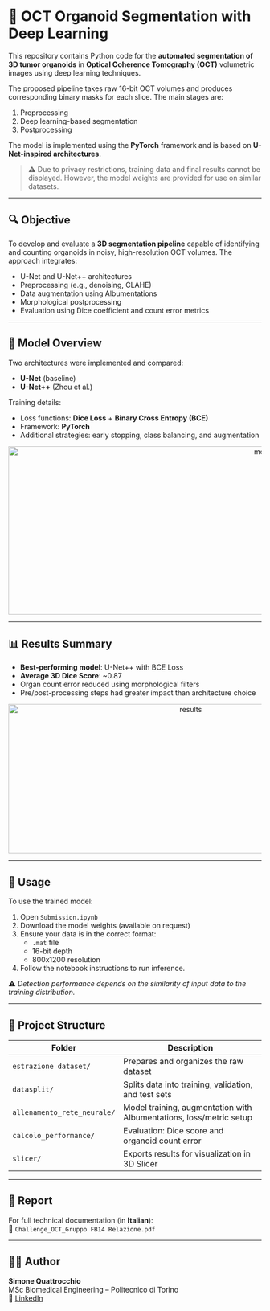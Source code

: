 # 🧬 OCT Organoid Segmentation with Deep Learning

This repository contains Python code for the **automated segmentation of 3D tumor organoids** in **Optical Coherence Tomography (OCT)** volumetric images using deep learning techniques.

The proposed pipeline takes raw 16-bit OCT volumes and produces corresponding binary masks for each slice. The main stages are:
1. Preprocessing  
2. Deep learning-based segmentation  
3. Postprocessing

The model is implemented using the **PyTorch** framework and is based on **U-Net-inspired architectures**.

> ⚠️ Due to privacy restrictions, training data and final results cannot be displayed. However, the model weights are provided for use on similar datasets.

---

## 🔍 Objective

To develop and evaluate a **3D segmentation pipeline** capable of identifying and counting organoids in noisy, high-resolution OCT volumes. The approach integrates:

- U-Net and U-Net++ architectures  
- Preprocessing (e.g., denoising, CLAHE)  
- Data augmentation using Albumentations  
- Morphological postprocessing  
- Evaluation using Dice coefficient and count error metrics

---

## 🧠 Model Overview

Two architectures were implemented and compared:
- **U-Net** (baseline)
- **U-Net++** (Zhou et al.)

Training details:
- Loss functions: **Dice Loss** + **Binary Cross Entropy (BCE)**  
- Framework: **PyTorch**  
- Additional strategies: early stopping, class balancing, and augmentation  

<p align="center">
  <img width="1003" height="335" alt="model" src="https://github.com/user-attachments/assets/4d03c847-1130-4644-a1e6-5e81706f131f" />
</p>

---

## 📊 Results Summary

- **Best-performing model**: U-Net++ with BCE Loss  
- **Average 3D Dice Score**: ~0.87  
- Organ count error reduced using morphological filters  
- Pre/post-processing steps had greater impact than architecture choice  

<p align="center">
  <img width="710" height="297" alt="results" src="https://github.com/user-attachments/assets/aa22fdc0-7fb6-42c5-a61a-c3c156dbc84d" />
</p>

---

## 🚀 Usage

To use the trained model:
1. Open `Submission.ipynb`
2. Download the model weights (available on request)
3. Ensure your data is in the correct format:
   - `.mat` file
   - 16-bit depth
   - 800x1200 resolution  
4. Follow the notebook instructions to run inference.

⚠️ *Detection performance depends on the similarity of input data to the training distribution.*

---

## 📁 Project Structure

| Folder | Description |
|--------|-------------|
| `estrazione dataset/` | Prepares and organizes the raw dataset |
| `datasplit/` | Splits data into training, validation, and test sets |
| `allenamento_rete_neurale/` | Model training, augmentation with Albumentations, loss/metric setup |
| `calcolo_performance/` | Evaluation: Dice score and organoid count error |
| `slicer/` | Exports results for visualization in 3D Slicer |

---

## 📘 Report

For full technical documentation (in **Italian**):  
📄 `Challenge_OCT_Gruppo FB14 Relazione.pdf`

---

## 👨‍💻 Author

**Simone Quattrocchio**  
MSc Biomedical Engineering – Politecnico di Torino  
🔗 [LinkedIn](https://www.linkedin.com/in/simone-quattrocchio-468428234/)
